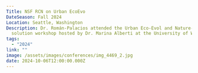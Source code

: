 ```yaml
---
Title: NSF RCN on Urban EcoEvo
DateSeason: Fall 2024
Location: Seattle, Washington
Description: Dr. Román-Palacios attended the Urban Eco-Evol and Nature-based
  solution workshop hosted by Dr. Marina Alberti at the University of Washington
tags:
  - "2024"
link: ""
image: /assets/images/conferences/img_4469_2.jpg
date: 2024-10-06T12:00:00.000Z
---
```

